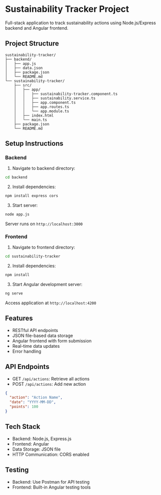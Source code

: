 # Sustainability Tracker Project

Full-stack application to track sustainability actions using Node.js/Express backend and Angular frontend.

## Project Structure
```
sustainability-tracker/
├── backend/
│   ├── app.js
│   ├── data.json
│   ├── package.json
│   └── README.md
└── sustainability-tracker/
    ├── src/
    │   ├── app/
    │   │   ├── sustainability-tracker.component.ts
    │   │   ├── sustainability.service.ts
    │   │   ├── app.component.ts
    │   │   ├── app.routes.ts
    │   │   └── app.module.ts
    │   ├── index.html
    │   └── main.ts
    ├── package.json
    └── README.md
```

## Setup Instructions

### Backend
1. Navigate to backend directory:
```bash
cd backend
```

2. Install dependencies:
```bash
npm install express cors
```

3. Start server:
```bash
node app.js
```
Server runs on `http://localhost:3000`

### Frontend
1. Navigate to frontend directory:
```bash
cd sustainability-tracker
```

2. Install dependencies:
```bash
npm install
```

3. Start Angular development server:
```bash
ng serve
```
Access application at `http://localhost:4200`

## Features
- RESTful API endpoints
- JSON file-based data storage
- Angular frontend with form submission
- Real-time data updates
- Error handling

## API Endpoints
- GET `/api/actions`: Retrieve all actions
- POST `/api/actions`: Add new action
```json
{
  "action": "Action Name",
  "date": "YYYY-MM-DD",
  "points": 100
}
```

## Tech Stack
- Backend: Node.js, Express.js
- Frontend: Angular
- Data Storage: JSON file
- HTTP Communication: CORS enabled

## Testing
- Backend: Use Postman for API testing
- Frontend: Built-in Angular testing tools